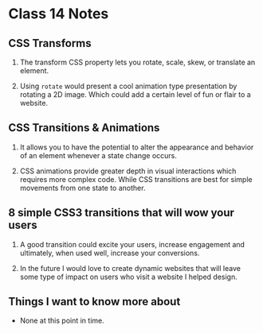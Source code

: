 # Class 14 Notes

## CSS Transforms

1. The transform CSS property lets you rotate, scale, skew, or translate an element.

2. Using `rotate` would present a cool animation type presentation by rotating a 2D image. Which could add a certain level of fun or flair to a website.

## CSS Transitions & Animations

 1. It allows you to have the potential to alter the appearance and behavior of an element whenever a state change occurs.

 2. CSS animations provide greater depth in visual interactions which requires more complex code. While CSS transitions are best for simple movements from one state to another.

## 8 simple CSS3 transitions that will wow your users

1. A good transition could excite your users, increase engagement and ultimately, when used well, increase your conversions.

2. In the future I would love to create dynamic websites that will leave some type of impact on users who visit a website I helped design.

## Things I want to know more about

- None at this point in time.
